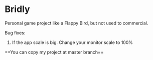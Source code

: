# Bridly
Personal game project like a Flappy Bird, but not used to commercial.

Bug fixes:
1. If the app scale is big. Change your monitor scale to 100%

==You can copy my project at master branch==

